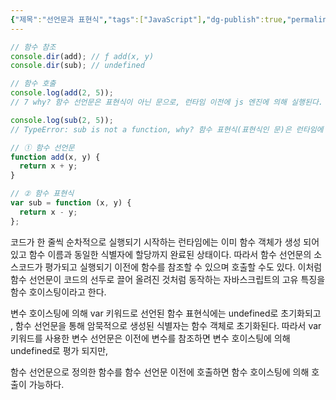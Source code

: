 ```yaml
---
{"제목":"선언문과 표현식","tags":["JavaScript"],"dg-publish":true,"permalink":"/v2/Studynotes/JavaScript/Declarations and expressions/","dgPassFrontmatter":true}
---
```


```js
// 함수 참조
console.dir(add); // ƒ add(x, y)
console.dir(sub); // undefined

// 함수 호출
console.log(add(2, 5));
// 7 why? 함수 선언문은 표현식이 아닌 문으로, 런타임 이전에 js 엔진에 의해 실행된다.

console.log(sub(2, 5));
// TypeError: sub is not a function, why? 함수 표현식(표현식인 문)은 런타임에 값을 할당하기 때문에 sub는 현재 undefined로만 초기화된 상태이다.

// ① 함수 선언문
function add(x, y) {
  return x + y;
}

// ② 함수 표현식
var sub = function (x, y) {
  return x - y;
};
```


코드가 한 줄씩 순차적으로 실행되기 시작하는 런타임에는 이미 함수 객체가 생성 되어있고 함수 이름과 동일한 식별자에 할당까지 완료된 상태이다. 따라서 함수 선언문의 소스코드가 평가되고 실행되기 이전에 함수를 참조할 수 있으며 호출할 수도 있다. 이처럼 함수 선언문이 코드의 선두로 끌어 올려진 것처럼 동작하는 자바스크립트의 고유 특징을 함수 호이스팅이라고 한다.

변수 호이스팅에 의해 var 키워드로 선언된 함수 표현식에는 undefined로 초기화되고 , 함수 선언문을 통해 암묵적으로 생성된 식별자는 함수 객체로 초기화된다. 따라서 var키워드를 사용한 변수 선언문은 이전에 변수를 참조하면 변수 호이스팅에 의해 undefined로 평가 되지만,

함수 선언문으로 정의한 함수를 함수 선언문 이전에 호출하면 함수 호이스팅에 의해 호출이 가능하다.

